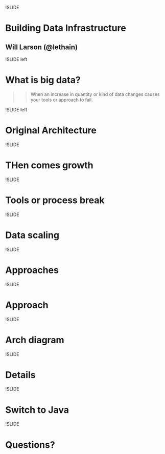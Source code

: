 !SLIDE

# Building Data Infrastructure

## Will Larson (@lethain)

!SLIDE left

# What is big data?

>> When an increase in quantity or kind of data
>> changes causes your tools or approach to fail.


!SLIDE left

# Original Architecture





!SLIDE

# THen comes growth

!SLIDE

# Tools or process break

!SLIDE

# Data scaling

!SLIDE

# Approaches

!SLIDE

# Approach

!SLIDE

# Arch diagram

!SLIDE

# Details

!SLIDE

# Switch to Java

!SLIDE

# Questions?



